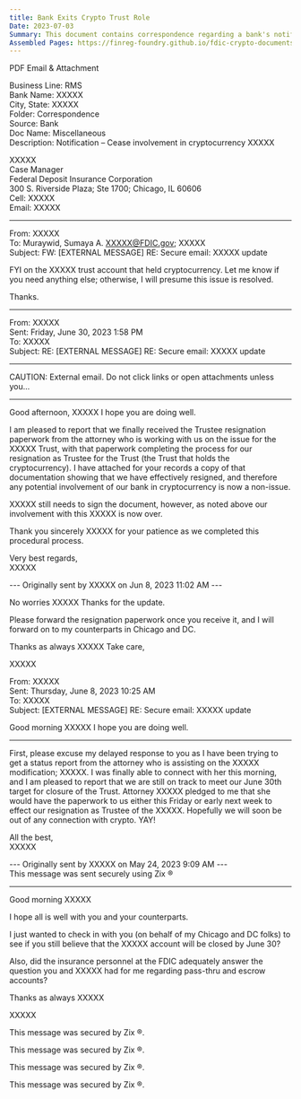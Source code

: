 ```yaml
---
title: Bank Exits Crypto Trust Role
Date: 2023-07-03
Summary: This document contains correspondence regarding a bank's notification to the FDIC about ceasing its involvement with cryptocurrency. The bank informs the FDIC that it has received trustee resignation paperwork for a trust that held cryptocurrency, effectively ending the bank's connection to crypto-related activities. The correspondence indicates that the bank had been working toward a June 30th target date for closure of the trust, with assistance from an attorney to complete the resignation process. The FDIC had been monitoring this situation, with personnel from Chicago and DC involved in the oversight. The document also references a previous inquiry from the bank regarding pass-through and escrow accounts that was directed to FDIC insurance personnel. (AI-generated)
Assembled Pages: https://finreg-foundry.github.io/fdic-crypto-documents//assets/assembled_pages/document_42501.pdf
---
```

PDF Email & Attachment

Business Line: RMS  
Bank Name: XXXXX  
City, State: XXXXX  
Folder: Correspondence  
Source: Bank  
Doc Name: Miscellaneous  
Description: Notification – Cease involvement in cryptocurrency XXXXX

XXXXX  
Case Manager  
Federal Deposit Insurance Corporation  
300 S. Riverside Plaza; Ste 1700; Chicago, IL 60606  
Cell: XXXXX  
Email: XXXXX

---

From: XXXXX  
To: Muraywid, Sumaya A. <XXXXX@FDIC.gov>; XXXXX  
Subject: FW: [EXTERNAL MESSAGE] RE: Secure email: XXXXX update


FYI on the XXXXX trust account that held cryptocurrency. Let me know if you need anything else; otherwise, I will presume this issue is resolved.

Thanks.

---

From: XXXXX  
Sent: Friday, June 30, 2023 1:58 PM  
To: XXXXX  
Subject: RE: [EXTERNAL MESSAGE] RE: Secure email: XXXXX update

---

CAUTION: External email. Do not click links or open attachments unless you...

---

Good afternoon, XXXXX I hope you are doing well.

I am pleased to report that we finally received the Trustee resignation paperwork from the attorney who is working with us on the issue for the XXXXX Trust, with that paperwork completing the process for our resignation as Trustee for the Trust (the Trust that holds the cryptocurrency). I have attached for your records a copy of that documentation showing that we have effectively resigned, and therefore any potential involvement of our bank in cryptocurrency is now a non-issue.

XXXXX still needs to sign the document, however, as noted above our involvement with this XXXXX is now over.

Thank you sincerely XXXXX for your patience as we completed this procedural process.

Very best regards,  
XXXXX

--- Originally sent by XXXXX on Jun 8, 2023 11:02 AM ---

No worries XXXXX Thanks for the update.

Please forward the resignation paperwork once you receive it, and I will forward on to my counterparts in Chicago and DC.

Thanks as always XXXXX Take care,

XXXXX

From: XXXXX  
Sent: Thursday, June 8, 2023 10:25 AM  
To: XXXXX  
Subject: [EXTERNAL MESSAGE] RE: Secure email: XXXXX update

Good morning XXXXX I hope you are doing well.

---

First, please excuse my delayed response to you as I have been trying to get a status report from the attorney who is assisting on the XXXXX modification; XXXXX. I was finally able to connect with her this morning, and I am pleased to report that we are still on track to meet our June 30th target for closure of the Trust. Attorney XXXXX pledged to me that she would have the paperwork to us either this Friday or early next week to effect our resignation as Trustee of the XXXXX. Hopefully we will soon be out of any connection with crypto. YAY!

All the best,  
XXXXX

--- Originally sent by XXXXX on May 24, 2023 9:09 AM ---  
This message was sent securely using Zix ®

---

Good morning XXXXX

I hope all is well with you and your counterparts.

I just wanted to check in with you (on behalf of my Chicago and DC folks) to see if you still believe that the XXXXX account will be closed by June 30?

Also, did the insurance personnel at the FDIC adequately answer the question you and XXXXX had for me regarding pass-thru and escrow accounts?

Thanks as always XXXXX

XXXXX

This message was secured by Zix ®.

This message was secured by Zix ®.

This message was secured by Zix ®.

This message was secured by Zix ®.